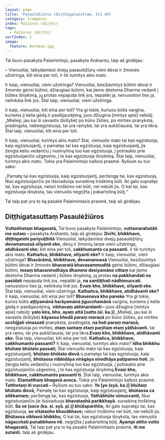 ```yaml
---
layout: page
title: 'Pasaulėžiūros (Diṭṭhigatasuttaṃ, Iti 49)'
category: trumpesni
index: Pažiūros (diṭṭhi)
tags:
  - Pažiūros (diṭṭhi)
sortIndex: 1
image:
  feature: Burmese.jpg
---
```


Tai buvo pasakyta Palaimintojo, pasakyta Arahanto, taip aš girdėjau:

– Vienuoliai, laikydamiesi dvejų pasaulėžiūrų vieni dėvai ir žmonės užstringa, kiti eina per toli, ir tik turintys akis mato.

Ir kaip, vienuoliai, vieni užstringa? Vienuoliai, besižavintys būtimi dėvai ir žmonės gėrisi būtimi, džiaugiasi būtimi, kai jiems dėstoma Dharma vedanti į būties išnykimą, jų protas nepajuda link jos, nepatiki ja, nenusistovi ties ja, nelinksta link jos. Štai taip, vienuoliai, vieni užstringa.

Ir kaip, vienuoliai, kiti eina per toli? Yra gi tokie, kuriuos būtis vargina, kuriems ji kelia gėdą ir pasibjaurėjimą, juos džiugina [mintys apie] nebūtį: „Mielieji, jau kai ši savastis (būtybė) po kūno žūties, po mirties pranyksta, pradingsta, nebeegzistuoja, tai yra ramybė, tai yra aukščiausia, tai yra tikra. Štai taip, vienuoliai, kiti eina per toli.

Ir kaip, vienuoliai, turintys akis mato? Štai, vienuolis mato tai kas egzistuoja, kaip egzistuojantį, o pamatęs tai kas egzistuoja, kaip egzistuojantį, jis žengia keliu vedančiu į nusivylimą tuo kas egzistuoja, į potraukio prie egzistuojančio užgesimo, į to kas egzistuoja išnykimą. Štai taip, vienuoliai, turintys akis mato. Tokia yra Palaimintojo kalbos prasmė. Ryšium su tuo sako:

„Pamatę tai kas egzistuoja, kaip egzistuojantį, peržengę tai, kas egzistuoja,
Nuo egzistuojančio jie išsivaduoja sunaikinę troškimą būti.
Iki galo supratęs tai, kas egzistuoja, neturi troškimo nei būti, nei nebūti jis.
O kai tai, kas egzistuoja išnyksta, tas vienuolis negrįžta į pakartotiną būtį.“

Tai taip pat yra to ką pasakė Palaimintasis prasmė, taip aš girdėjau. 

## Diṭṭhigatasuttaṃ Pasaulėžiūros
**Vuttañhetaṃ bhagavatā,** Tai buvo pasakyta Palaimintojo, **vuttamarahatāti me sutaṃ –** pasakyta Arahanto, taip aš girdėjau:
**Dvīhi, bhikkhave, diṭṭhigatehi pariyuṭṭhitā** Vienuoliai, laikydamiesi dvejų pasaulėžiūrų **devamanussā olīyanti eke,** dėvų ir žmonių tarpe vieni užstringa, **atidhāvanti eke;** kiti  eina per toli, **cakkhumanto ca passanti.** ir tik turintys akis mato.
**Kathañca, bhikkhave, olīyanti eke?** Ir kaip, vienuoliai, vieni užstringa? **Bhavārāmā, bhikkhave, devamanussā** Vienuoliai, besižavintys būtimi dėvai ir žmonės **bhavaratā bhavasammuditā** gėrisi būtimi, džiaugiasi būtimi, **tesaṃ bhavanirodhāya dhamme desiyamāne cittaṃ** kai jiems dėstoma Dharma vedanti į būties išnykimą, jų protas **na pakkhandati na pasīdati** nepajuda link jos, nepatiki ja, **na santiṭṭhati nādhimuccati.** nenusistovi  ties ja, nelinksta link jos. **Evaṃ kho, bhikkhave, olīyanti eke.** Štai taip, vienuoliai, vieni užstringa.
**Kathañca, bhikkhave, atidhāvanti eke?** Ir kaip, vienuoliai, kiti eina per toli? **Bhaveneva kho paneke** Yra gi tokie, kurios būtis **aṭṭīyamānā harāyamānā jigucchamānā** vargina, kuriems ji kelia gėdą ir pasibjaurėjimą, **vibhavaṃ abhinandanti –** juos džiugina [mintys apie] nebūtį: **yato kira, bho, ayaṃ attā [satto (sī. ka.)]** „Mielieji, jau kai ši savastis (būtybė) **kāyassa bhedā paraṃ maraṇā** po kūno žūties, po mirties **ucchijjati vinassati** pranyksta, pradingsta, **na hoti paraṃ maraṇā;** neegzistuoja po mirties, **etaṃ santaṃ etaṃ paṇītaṃ etaṃ yāthāvanti.** tai yra ramu, tai yra aukščiausia, tai yra tikra.**Evaṃ kho, bhikkhave, atidhāvanti eke.** Štai taip, vienuoliai, kiti eina per toli.
**Kathañca, bhikkhave, cakkhumanto passanti?** Ir kaip, vienuoliai, turintys akis mato? **Idha bhikkhu bhūtaṃ bhūtato passati;** Štai vienuolis mato tai kas egzistuoja, kaip egzistuojantį, **bhūtaṃ bhūtato disvā** o pamatęs tai kas egzistuoja, kaip egzistuojantį, **bhūtassa nibbidāya virāgāya nirodhāya paṭipanno hoti.** jis žengia keliu vedančiu į nusivylimą tuo kas egzistuoja, į potraukio prie egzistuojančio užgesimo, į to kas egzistuoja išnykimą.**Evaṃ kho, bhikkhave, cakkhumanto passantī ti.** Štai taip, vienuoliai, turintys akis mato. **Etamatthaṃ bhagavā avoca.** Tokia yra Palaimintojo kalbos prasmė. **Tatthetaṃ iti vuccati –** Ryšium su tuo sako:
**Ye [yo (syā. ka.)] bhūtaṃ bhūtato disvā,** Pamatę tai kas egzistuoja, kaip egzistuojantį, **bhūtassa ca atikkamaṃ;** peržengę tai, kas egzistuoja,
**Yathābhūte vimuccanti,** Nuo egzistuojančio jie išsivaduoja **bhavataṇhā parikkhayā.** sunaikinę troškimą būti.
**Sa ve [sace (ka. sī. syā. pī.)] bhūtapariñño,** Iki galo supratęs tai, kas egzistuoja, **so vītataṇho bhavābhave;** neturi troškimo nei būti, nei nebūti jis.
**Bhūtassa vibhavā bhikkhu,** O kai tai, kas egzistuoja išnyksta, tas vienuolis **nāgacchati punabbhava nti.** negrįžta į pakartotiną būtį.
**Ayampi attho vutto bhagavatā,** Tai taip pat yra to ką pasakė Palaimintasis prasmė, **iti me sutanti.** taip aš girdėjau. 
